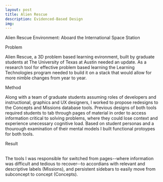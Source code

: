 ```yaml
---
layout: post
title: Alien Rescue
description: Evidenced-Based Design
img: 
---
```


<div class="img_row">
	<img class="col three" src="{{ site.baseurl }}/img/alienrescue.png" alt="" title="Alien Rescue Environment"/>
</div>
<div class="col three caption">
	Alien Rescue Environment: Aboard the International Space Station 
</div>


Problem

Alien Rescue, a 3D problem based learning evironment, built by graduate students at The University of Texas at Austin needed an update. As a research tool for effective problem based learning the Learning Technologies program needed to build it on a stack that would allow for more nimble changes from year to year.  


Method

Along with a team of graduate students assuming roles of developers and instructional, graphics and UX designers, I worked to propose redesigns to the Concepts and Missions database tools. Previous designs of both tools required students to tab through pages of material in order to access information critical to solving problems, where they could lose context and experience unecessary cognitive load. Based on student personas and a thourough examination of their mental models I built functional protoypes for both tools. 


Result

<div class="img_row">
	  <img class="col two" src="{{ site.baseurl }}/img/missionstool.png" alt="" title="Missions Tool"/>
	  <img class="col one" src="{{ site.baseurl }}/img/conceptstool.png" alt="" title="Concepts Tool"/>
	</div>

<div class="col three caption">
	The tools I was responsible for switched from pages--where information was difficult and tedious to recover--to accordians with relevant and descriptive labels (Missions), and persistent sidebars to easily move from subconcept to concept (Concepts). 
</div>
